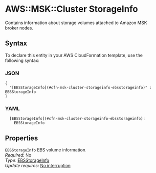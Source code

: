 # AWS::MSK::Cluster StorageInfo<a name="aws-properties-msk-cluster-storageinfo"></a>

Contains information about storage volumes attached to Amazon MSK broker nodes\.

## Syntax<a name="aws-properties-msk-cluster-storageinfo-syntax"></a>

To declare this entity in your AWS CloudFormation template, use the following syntax:

### JSON<a name="aws-properties-msk-cluster-storageinfo-syntax.json"></a>

```
{
  "[EBSStorageInfo](#cfn-msk-cluster-storageinfo-ebsstorageinfo)" : EBSStorageInfo
}
```

### YAML<a name="aws-properties-msk-cluster-storageinfo-syntax.yaml"></a>

```
  [EBSStorageInfo](#cfn-msk-cluster-storageinfo-ebsstorageinfo): 
    EBSStorageInfo
```

## Properties<a name="aws-properties-msk-cluster-storageinfo-properties"></a>

`EBSStorageInfo`  <a name="cfn-msk-cluster-storageinfo-ebsstorageinfo"></a>
EBS volume information\.  
*Required*: No  
*Type*: [EBSStorageInfo](aws-properties-msk-cluster-ebsstorageinfo.md)  
*Update requires*: [No interruption](https://docs.aws.amazon.com/AWSCloudFormation/latest/UserGuide/using-cfn-updating-stacks-update-behaviors.html#update-no-interrupt)